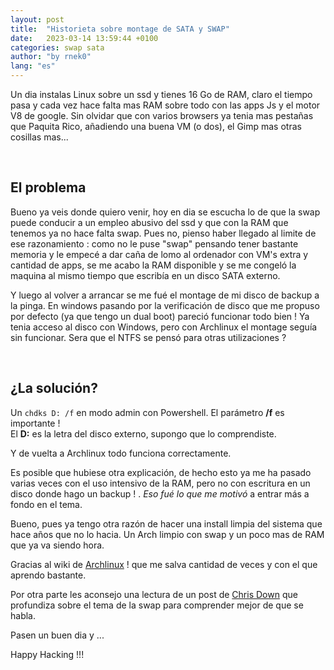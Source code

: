 ```yaml
---
layout: post
title:  "Historieta sobre montage de SATA y SWAP"
date:   2023-03-14 13:59:44 +0100
categories: swap sata 
author: "by rnek0"
lang: "es"
---
```


<!--# Historieta sobre montage de SATA y SWAP-->

Un dia instalas Linux sobre un ssd y tienes 16 Go de RAM, claro el tiempo pasa y cada vez hace falta mas RAM sobre todo con las apps Js y el motor V8 de google. Sin olvidar que con varios browsers ya tenia mas pestañas que Paquita Rico, añadiendo una buena VM (o dos), el Gimp mas otras cosillas mas...

&nbsp;

## El problema

Bueno ya veis donde quiero venir, hoy en dia se escucha lo de que la swap puede conducir a un empleo abusivo del ssd y que con la RAM que tenemos ya no hace falta swap. Pues no, pienso haber llegado al limite de ese razonamiento  : como no le puse "swap" pensando tener bastante memoria y le empecé a dar caña de lomo al ordenador con VM's extra y cantidad de apps, se me acabo la RAM disponible y se me congeló la maquina al mismo tiempo que escribía en un disco SATA externo.

Y luego al volver a arrancar se me fué el montage de mi disco de backup a la pinga. En windows pasando por la verificación de disco que me propuso por defecto (ya que tengo un dual boot) pareció funcionar todo bien ! Ya tenia acceso al disco con Windows, pero con Archlinux el montage seguía sin funcionar. Sera que el NTFS se pensó para otras utilizaciones ?

&nbsp;

## ¿La solución?

Un ```chdks D: /f``` en modo admin con Powershell. El parámetro  **/f** es importante !  
El **D:** es la letra del disco externo, supongo que lo comprendiste.

Y de vuelta a Archlinux todo funciona correctamente.

Es posible que hubiese otra explicación, de hecho esto ya me ha pasado varias veces con el uso intensivo de la RAM, pero no con escritura en un disco donde hago un backup ! . *Eso fué lo que me motivó* a entrar más a fondo en el tema.

Bueno, pues ya tengo otra razón de hacer una install limpia del sistema que hace años que no lo hacia. Un Arch limpio con swap y un poco mas de RAM que ya va siendo hora.

Gracias al wiki de [Archlinux](https://wiki.archlinux.org/title/Swap#top-page "Sobre la Swap") ! que me salva cantidad de veces y con el que aprendo bastante.

Por otra parte les aconsejo una lectura de un post de [Chris Down](https://chrisdown.name/2018/01/02/in-defence-of-swap.html "In defence of swap: common misconceptions") que profundiza sobre el tema de la swap para comprender mejor de que se habla.

Pasen un buen dia y ...

Happy Hacking !!!
